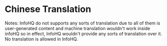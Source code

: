 # Chinese Translation

Notes: InfoHQ do not supports any sorts of translation due to all of them is user-generated content and machine translation wouldn't work inside infoHQ so in effect, InfoHQ wouldn't provide any sorts of translation over it. No translation is allowed in InfoHQ. 
